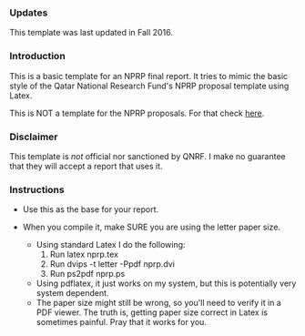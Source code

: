### Updates
This template was last updated in Fall 2016.

### Introduction
This is a basic template for an NPRP final report.  It tries to mimic the
basic style of the Qatar National Research Fund's NPRP proposal template using Latex.  

This is NOT a template for the NPRP proposals.  For that check [here](https://github.com/rriley/nprp-template).

### Disclaimer
This template is *not* official nor sanctioned by QNRF.  I make no guarantee
that they will accept a report that uses it.  

### Instructions
* Use this as the base for your report.

* When you compile it, make SURE you are using the letter paper size.  
  * Using standard Latex I do the following:
    1. Run latex nprp.tex
    2. Run dvips -t letter -Ppdf nprp.dvi
    3. Run ps2pdf nprp.ps
  * Using pdflatex, it just works on my system, but this is potentially very system dependent.
  * The paper size might still be wrong, so you'll need to verify it in a PDF viewer.  The truth is, getting paper size correct in Latex is sometimes painful.  Pray that it works for you.
